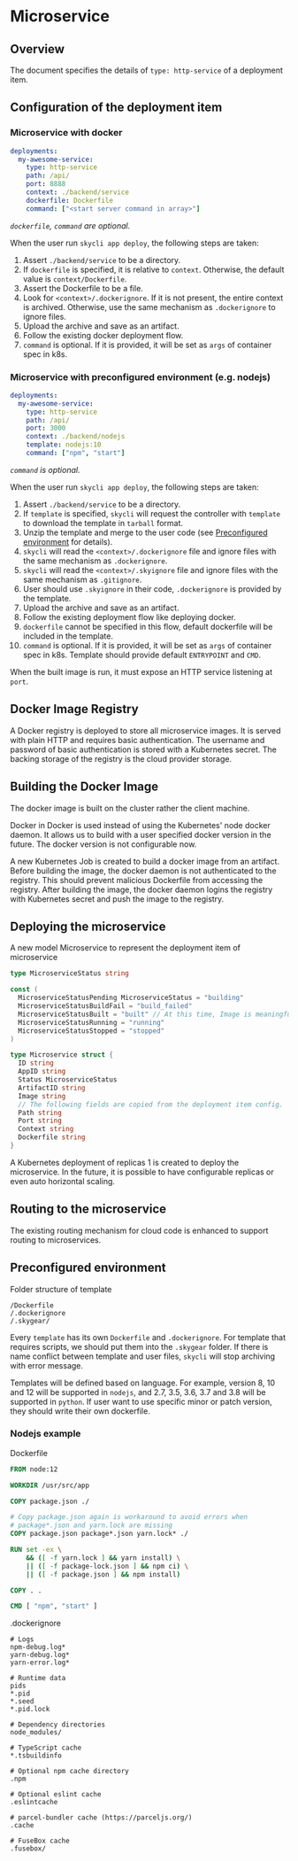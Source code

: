 # Microservice

## Overview

The document specifies the details of `type: http-service` of a deployment item.

## Configuration of the deployment item

### Microservice with docker

```yaml
deployments:
  my-awesome-service:
    type: http-service
    path: /api/
    port: 8888
    context: ./backend/service
    dockerfile: Dockerfile
    command: ["<start server command in array>"]
```

*`dockerfile`, `command` are optional.*

When the user run `skycli app deploy`, the following steps are taken:

1. Assert `./backend/service` to be a directory.
1. If `dockerfile` is specified, it is relative to `context`. Otherwise, the default value is `context/Dockerfile`.
1. Assert the Dockerfile to be a file.
1. Look for `<context>/.dockerignore`. If it is not present, the entire context is archived. Otherwise, use the same mechanism as `.dockerignore` to ignore files.
1. Upload the archive and save as an artifact.
1. Follow the existing docker deployment flow.
1. `command` is optional. If it is provided, it will be set as `args` of container spec in k8s.


### Microservice with preconfigured environment (e.g. nodejs)

```yaml
deployments:
  my-awesome-service:
    type: http-service
    path: /api/
    port: 3000
    context: ./backend/nodejs
    template: nodejs:10
    command: ["npm", "start"]
```

*`command` is optional.*

When the user run `skycli app deploy`, the following steps are taken:

1. Assert `./backend/service` to be a directory.
1. If `template` is specified, `skycli` will request the controller with `template` to download the template in `tarball` format.
1. Unzip the template and merge to the user code (see [Preconfigured environment](#preconfigured-environment) for details).
1. `skycli` will read the `<context>/.dockerignore` file and ignore files with the same mechanism as `.dockerignore`.
1. `skycli` will read the `<context>/.skyignore` file and ignore files with the same mechanism as `.gitignore`.
1. User should use `.skyignore` in their code, `.dockerignore` is provided by the template.
1. Upload the archive and save as an artifact.
1. Follow the existing deployment flow like deploying docker.
1. `dockerfile` cannot be specified in this flow, default dockerfile will be included in the template.
1. `command` is optional. If it is provided, it will be set as `args` of container spec in k8s. Template should provide default `ENTRYPOINT` and `CMD`.

When the built image is run, it must expose an HTTP service listening at `port`.

## Docker Image Registry

A Docker registry is deployed to store all microservice images.
It is served with plain HTTP and requires basic authentication.
The username and password of basic authentication is stored with a Kubernetes secret.
The backing storage of the registry is the cloud provider storage.

## Building the Docker Image

The docker image is built on the cluster rather the client machine.

Docker in Docker is used instead of using the Kubernetes' node docker daemon.
It allows us to build with a user specified docker version in the future.
The docker version is not configurable now.

A new Kubernetes Job is created to build a docker image from an artifact.
Before building the image, the docker daemon is not authenticated to the registry.
This should prevent malicious Dockerfile from accessing the registry.
After building the image, the docker daemon logins the registry with Kubernetes secret and
push the image to the registry.

## Deploying the microservice

A new model Microservice to represent the deployment item of microservice

```go
type MicroserviceStatus string

const (
  MicroserviceStatusPending MicroserviceStatus = "building"
  MicroserviceStatusBuildFail = "build_failed"
  MicroserviceStatusBuilt = "built" // At this time, Image is meaningful.
  MicroserviceStatusRunning = "running"
  MicroserviceStatusStopped = "stopped"
)

type Microservice struct {
  ID string
  AppID string
  Status MicroserviceStatus
  ArtifactID string
  Image string
  // The following fields are copied from the deployment item config.
  Path string
  Port string
  Context string
  Dockerfile string
}
```

A Kubernetes deployment of replicas 1 is created to deploy the microservice.
In the future, it is possible to have configurable replicas or even auto horizontal scaling.

## Routing to the microservice

The existing routing mechanism for cloud code is enhanced to support routing to microservices.

## Preconfigured environment

Folder structure of template

```
/Dockerfile
/.dockerignore
/.skygear/
```

Every `template` has its own `Dockerfile` and `.dockerignore`. For template that requires scripts, we should put them into the `.skygear` folder. If there is name conflict between template and user files, `skycli` will stop archiving with error message.

Templates will be defined based on language. For example, version 8, 10 and 12 will be supported in `nodejs`, and 2.7, 3.5, 3.6, 3.7 and 3.8 will be supported in `python`. If user want to use specific minor or patch version, they should write their own dockerfile.

### Nodejs example

Dockerfile

```Dockerfile
FROM node:12

WORKDIR /usr/src/app

COPY package.json ./

# Copy package.json again is workaround to avoid errors when
# package*.json and yarn.lock are missing
COPY package.json package*.json yarn.lock* ./

RUN set -ex \
    && ([ -f yarn.lock ] && yarn install) \
    || ([ -f package-lock.json ] && npm ci) \
    || ([ -f package.json ] && npm install)

COPY . .

CMD [ "npm", "start" ]
```

.dockerignore

```
# Logs
npm-debug.log*
yarn-debug.log*
yarn-error.log*

# Runtime data
pids
*.pid
*.seed
*.pid.lock

# Dependency directories
node_modules/

# TypeScript cache
*.tsbuildinfo

# Optional npm cache directory
.npm

# Optional eslint cache
.eslintcache

# parcel-bundler cache (https://parceljs.org/)
.cache

# FuseBox cache
.fusebox/
```
